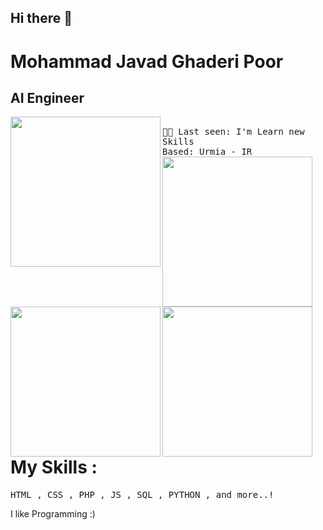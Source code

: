 ## Hi there 👋

# Mohammad Javad Ghaderi Poor
## AI Engineer <br>


<img align="left" width="240" src="https://i.giphy.com/3oFzlVJAzNUDwvpcc0.webp"> <samp> <br>
    🧑‍💻 Last seen: I'm Learn new Skills<br>
    Based: Urmia - IR<br>
</samp>
<img align="left" width="240" src="https://i.giphy.com/PjJ1cLHqLEveXysGDB.webp"> <samp> <br>
</samp>
<img align="left" width="240" src="https://i.giphy.com/IcZhFmufozDCij3p22.webp"> <samp> <br>
</samp>
<img align="left" width="240" src="https://i.giphy.com/ew57HYXAM8716OOtPm.webp"> <samp> <br>
</samp>



# My Skills :
<samp>
HTML ,
CSS ,
PHP ,
JS ,
SQL ,
PYTHON ,
and more..!
</samp>
<br>

I like Programming :)

